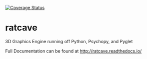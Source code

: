 [![Coverage Status](https://coveralls.io/repos/github/neuroneuro15/ratcave/badge.svg?branch=master)](https://coveralls.io/github/neuroneuro15/ratcave?branch=master)
# ratcave
3D Graphics Engine running off Python, Psychopy, and Pyglet

Full Documentation can be found at http://ratcave.readthedocs.io/


